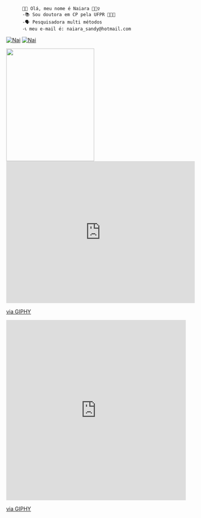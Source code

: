           👋🏼 Olá, meu nome é Naiara 🙋🏻‍♀️
          -📚 Sou doutora em CP pela UFPR 👩🏽‍🎓  
          -🗣️ Pesquisadora multi métodos   
          -📞 meu e-mail é: naiara_sandy@hotmail.com  


[![Nai](https://img.shields.io/badge/WhatsApp-25D366?style=for-the-badge&logo=whatsapp&logoColor=white)](https://wa.me/message/OU473T4Z5PAAB1)
[![Nai](https://img.shields.io/badge/LinkedIn-0077B5?style=for-the-badge&logo=linkedin&logoColor=white)](https://www.linkedin.com/in/naiarasandi/)






<img src="https://media.giphy.com/media/Qc0BxWM9TxljvJug2x/giphy.gif" width="235" height="300" />

<div style="width:100%;height:0;padding-bottom:75%;position:relative;"><iframe src="https://giphy.com/embed/NytMLKyiaIh6VH9SPm" width="100%" height="100%" style="position:absolute" frameBorder="0" class="giphy-embed" allowFullScreen></iframe></div><p><a href="https://giphy.com/gifs/GitHub-ok-thumbs-up-thumb-NytMLKyiaIh6VH9SPm">via GIPHY</a></p>

<iframe src="https://giphy.com/embed/ZDEW9Zrex2JmSL14x2" width="480" height="480" frameBorder="0" class="giphy-embed" allowFullScreen></iframe><p><a href="https://giphy.com/gifs/provocaazione-seco-provoca-azione-maurizio-secundo-ZDEW9Zrex2JmSL14x2">via GIPHY</a></p>
